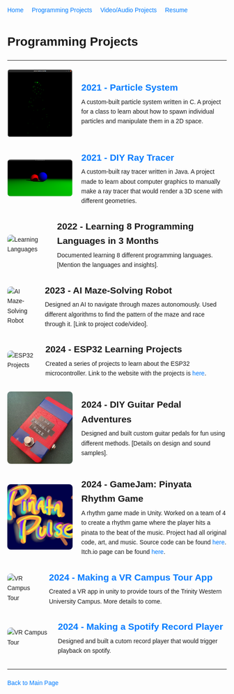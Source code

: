 
<head>
  <meta charset="UTF-8">
  <meta name="viewport" content="width=device-width, initial-scale=1.0">
  <link rel="stylesheet" type="text/css" href="assets/styles.css">
  <title>Programming Projects</title>
  <style>
    body {
      font-family: Arial, sans-serif;
      line-height: 1.6;
      margin: 20px;
      padding: 0;
    }
    
    nav {
      margin-bottom: 20px;
    }

    nav ul {
      list-style-type: none;
      padding: 0;
    }

    nav ul li {
      display: inline-block;
      margin-right: 15px;
    }

    nav ul li ul {
      display: none;
      position: absolute;
      background-color: white;
      box-shadow: 0 2px 5px rgba(0, 0, 0, 0.1);
      padding: 10px;
      z-index: 1;
    }

    nav ul li:hover ul {
      display: block;
    }

    h1 {
      font-size: 2em;
      margin-bottom: 10px;
    }

    hr {
      margin: 20px 0;
    }

    .project {
      margin-bottom: 30px;
      display: flex;
      align-items: center;
    }

    .project-img {
      max-width: 150px;
      margin-right: 20px;
      border-radius: 8px;
    }

    h3 {
      margin: 0;
      font-size: 1.5em;
    }

    p {
      margin: 5px 0 0;
    }

    a {
      color: #007bff;
      text-decoration: none;
    }

    a:hover {
      text-decoration: underline;
    }

  </style>
</head>
<body>

<nav>
  <ul>
    <li><a href="index">Home</a></li>
    <li>
      <a href="programming">Programming Projects</a>
      <ul>
        <!-- <li><a href="project1.html">Particle System</a></li>
        <li><a href="project2.html">Ray Tracer</a></li>
        <li><a href="project3.html">Learning Languages</a></li>
        <li><a href="project4.html">AI Maze-Solving Robot</a></li>
        <li><a href="project5.html">ESP32 Projects</a></li>
        <li><a href="project6.html">DIY Guitar Pedal</a></li>
        <li><a href="project7.html">Pinyata Rhythm Game</a></li>
        <li><a href="project8.html">VR Campus Tour</a></li>
        <li><a href="project9.html">Making a Spotify Record Player</a></li> -->
      </ul>
    </li>
    <li>
      <a href="audio-video">Video/Audio Projects</a>
      <ul>
        <!-- <li><a href="video1.html">Video 1</a></li>
        <li><a href="audio1.html">Audio 1</a></li>
        Add more projects as needed -->
      </ul>
    </li>
    <li><a href="resume">Resume</a></li>
  </ul>
</nav>

<h1>Programming Projects</h1>
<hr>

<div class="project">
  <img src="/assets/ParticleProject.png" alt="Particle System" class="project-img">
  <div>
    <h3><a href="Programming/ParticleSystem.md">2021 - Particle System</a></h3>
    <p>A custom-built particle system written in C. A project for a class to learn about how to spawn individual particles and manipulate them in a 2D space.</p>
  </div>
</div>

<div class="project">
  <img src="/assets/RayTrace.png" alt="Ray Tracer" class="project-img">
  <div>
    <h3><a href="Programming/RayTracer.md">2021 - DIY Ray Tracer</a></h3>
    <p>A custom-built ray tracer written in Java. A project made to learn about computer graphics to manually make a ray tracer that would render a 3D scene with different geometries.</p>
  </div>
</div>

<div class="project">
  <img src="path-to-learning-languages-photo.jpg" alt="Learning Languages" class="project-img">
  <div>
    <h3>2022 - Learning 8 Programming Languages in 3 Months</h3>
    <p>Documented learning 8 different programming languages. [Mention the languages and insights].</p>
  </div>
</div>

<div class="project">
  <img src="path-to-maze-solving-photo.jpg" alt="AI Maze-Solving Robot" class="project-img">
  <div>
    <h3>2023 - AI Maze-Solving Robot</h3>
    <p>Designed an AI to navigate through mazes autonomously. Used different algorithms to find the pattern of the maze and race through it. [Link to project code/video].</p>
  </div>
</div>

<div class="project">
  <img src="/assets/CMPT401 ESP32.jpg" alt="ESP32 Projects" class="project-img">
  <div>
    <h3>2024 - ESP32 Learning Projects</h3>
    <p>Created a series of projects to learn about the ESP32 microcontroller. Link to the website with the projects is <a href="https://adastorm.github.io/CMPT401_TWU/">here</a>.</p>
  </div>
</div>

<div class="project">
  <img src="/assets/GuitarPedal.png" alt="DIY Guitar Pedal" class="project-img">
  <div>
    <h3>2024 - DIY Guitar Pedal Adventures</h3>
    <p>Designed and built custom guitar pedals for fun using different methods. [Details on design and sound samples].</p>
  </div>
</div>

<div class="project">
  <img src="/assets/PinyataPulse.png" alt="Pinyata Rhythm Game" class="project-img">
  <div>
    <h3>2024 - GameJam: Pinyata Rhythm Game</h3>
    <p>A rhythm game made in Unity. Worked on a team of 4 to create a rhythm game where the player hits a pinata to the beat of the music. Project had all original code, art, and music. Source code can be found <a href="https://github.com/adastorm/GameJamGame">here</a>. Itch.io page can be found <a href="https://adastorm.itch.io/pinata">here</a>.</p>
  </div>
</div>

<div class="project">
  <img src="path-to-vr-campus-tour-photo.jpg" alt="VR Campus Tour" class="project-img">
  <div>
    <h3><a href="https://youtu.be/NV7-2BBgVlI">2024 - Making a VR Campus Tour App</a></h3>
    <p>Created a VR app in unity to provide tours of the Trinity Western University Campus. More details to come.</p>
  </div>
</div>

<div class="project">
  <img src="path-to-vr-campus-tour-photo.jpg" alt="VR Campus Tour" class="project-img">
  <div>
    <h3><a href="https://youtu.be/4R0EMnLvdYg">2024 - Making a Spotify Record Player</a></h3>
    <p>Designed and built a cutom record player that would trigger playback on spotify.</p>
  </div>
</div>

<hr>
<a href="index.md">Back to Main Page</a>

</body>
</html>
